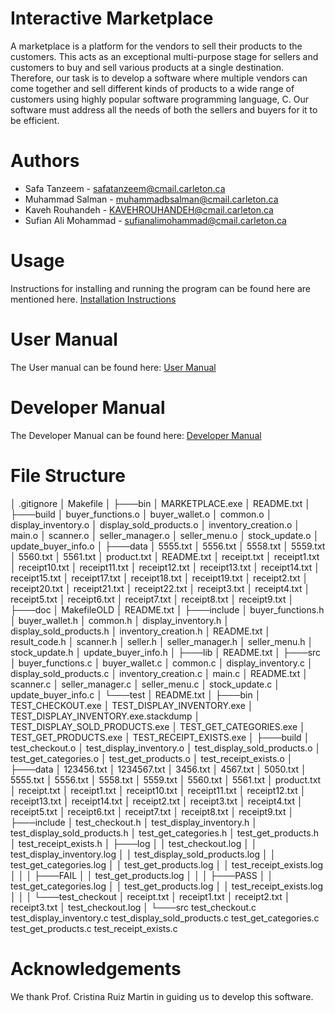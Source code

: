 # Interactive Marketplace
A marketplace is a platform for the vendors to sell their products to the customers. This acts as an exceptional multi-purpose stage for sellers and customers to buy and sell various products at a single
destination. Therefore, our task is to develop a software where multiple vendors can come together and sell
different kinds of products to a wide range of customers using highly popular software programming
language, C. Our software must address all the needs of both the sellers and buyers for it to be efficient.

# Authors
* Safa Tanzeem - safatanzeem@cmail.carleton.ca
* Muhammad Salman - muhammadbsalman@cmail.carleton.ca  
* Kaveh Rouhandeh - KAVEHROUHANDEH@cmail.carleton.ca
* Sufian Ali Mohammad - sufianalimohammad@cmail.carleton.ca
# Usage
Instructions for installing and running the program can be found here are mentioned here. [Installation Instructions](https://github.com/safa-tanzeem/Group_I_interactive_marketplace/wiki/User-Manual)
# User Manual
The User manual can be found here: [User Manual](https://github.com/safa-tanzeem/Group_I_interactive_marketplace/wiki/User-Manual)
# Developer Manual
The Developer Manual can be found here: [Developer Manual](https://github.com/safa-tanzeem/Group_I_interactive_marketplace/wiki/Developer-Manual)
# File Structure
│   .gitignore
│   Makefile
│
├───bin
│       MARKETPLACE.exe
│       README.txt
│
├───build
│       buyer_functions.o
│       buyer_wallet.o
│       common.o
│       display_inventory.o
│       display_sold_products.o
│       inventory_creation.o
│       main.o
│       scanner.o
│       seller_manager.o
│       seller_menu.o
│       stock_update.o
│       update_buyer_info.o
│
├───data
│       5555.txt
│       5556.txt
│       5558.txt
│       5559.txt
│       5560.txt
│       5561.txt
│       product.txt
│       README.txt
│       receipt.txt
│       receipt1.txt
│       receipt10.txt
│       receipt11.txt
│       receipt12.txt
│       receipt13.txt
│       receipt14.txt
│       receipt15.txt
│       receipt17.txt
│       receipt18.txt
│       receipt19.txt
│       receipt2.txt
│       receipt20.txt
│       receipt21.txt
│       receipt22.txt
│       receipt3.txt
│       receipt4.txt
│       receipt5.txt
│       receipt6.txt
│       receipt7.txt
│       receipt8.txt
│       receipt9.txt
│
├───doc
│       MakefileOLD
│       README.txt
│
├───include
│       buyer_functions.h
│       buyer_wallet.h
│       common.h
│       display_inventory.h
│       display_sold_products.h
│       inventory_creation.h
│       README.txt
│       result_code.h
│       scanner.h
│       seller.h
│       seller_manager.h
│       seller_menu.h
│       stock_update.h
│       update_buyer_info.h
│
├───lib
│       README.txt
│
├───src
│       buyer_functions.c
│       buyer_wallet.c
│       common.c
│       display_inventory.c
│       display_sold_products.c
│       inventory_creation.c
│       main.c
│       README.txt
│       scanner.c
│       seller_manager.c
│       seller_menu.c
│       stock_update.c
│       update_buyer_info.c
│
└───test
    │   README.txt
    │
    ├───bin
    │       TEST_CHECKOUT.exe
    │       TEST_DISPLAY_INVENTORY.exe
    │       TEST_DISPLAY_INVENTORY.exe.stackdump
    │       TEST_DISPLAY_SOLD_PRODUCTS.exe
    │       TEST_GET_CATEGORIES.exe
    │       TEST_GET_PRODUCTS.exe
    │       TEST_RECEIPT_EXISTS.exe
    │
    ├───build
    │       test_checkout.o
    │       test_display_inventory.o
    │       test_display_sold_products.o
    │       test_get_categories.o
    │       test_get_products.o
    │       test_receipt_exists.o
    │
    ├───data
    │       123456.txt
    │       1234567.txt
    │       3456.txt
    │       4567.txt
    │       5050.txt
    │       5555.txt
    │       5556.txt
    │       5558.txt
    │       5559.txt
    │       5560.txt
    │       5561.txt
    │       product.txt
    │       receipt.txt
    │       receipt1.txt
    │       receipt10.txt
    │       receipt11.txt
    │       receipt12.txt
    │       receipt13.txt
    │       receipt14.txt
    │       receipt2.txt
    │       receipt3.txt
    │       receipt4.txt
    │       receipt5.txt
    │       receipt6.txt
    │       receipt7.txt
    │       receipt8.txt
    │       receipt9.txt
    │
    ├───include
    │       test_checkout.h
    │       test_display_inventory.h
    │       test_display_sold_products.h
    │       test_get_categories.h
    │       test_get_products.h
    │       test_receipt_exists.h
    │
    ├───log
    │   │   test_checkout.log
    │   │   test_display_inventory.log
    │   │   test_display_sold_products.log
    │   │   test_get_categories.log
    │   │   test_get_products.log
    │   │   test_receipt_exists.log
    │   │
    │   ├───FAIL
    │   │       test_get_products.log
    │   │
    │   ├───PASS
    │   │       test_get_categories.log
    │   │       test_get_products.log
    │   │       test_receipt_exists.log
    │   │
    │   └───test_checkout
    │           receipt.txt
    │           receipt1.txt
    │           receipt2.txt
    │           receipt3.txt
    │           test_checkout.log
    │
    └───src
            test_checkout.c
            test_display_inventory.c
            test_display_sold_products.c
            test_get_categories.c
            test_get_products.c
            test_receipt_exists.c
            
# Acknowledgements
We thank Prof. Cristina Ruiz Martin in guiding us to develop this software.
